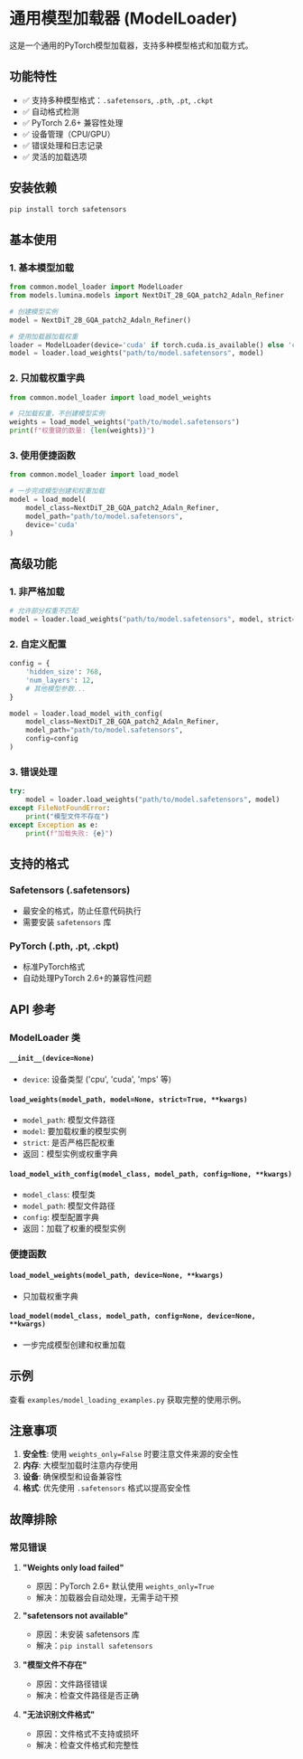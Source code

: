 # 通用模型加载器 (ModelLoader)

这是一个通用的PyTorch模型加载器，支持多种模型格式和加载方式。

## 功能特性

- ✅ 支持多种模型格式：`.safetensors`, `.pth`, `.pt`, `.ckpt`
- ✅ 自动格式检测
- ✅ PyTorch 2.6+ 兼容性处理
- ✅ 设备管理（CPU/GPU）
- ✅ 错误处理和日志记录
- ✅ 灵活的加载选项

## 安装依赖

```bash
pip install torch safetensors
```

## 基本使用

### 1. 基本模型加载

```python
from common.model_loader import ModelLoader
from models.lumina.models import NextDiT_2B_GQA_patch2_Adaln_Refiner

# 创建模型实例
model = NextDiT_2B_GQA_patch2_Adaln_Refiner()

# 使用加载器加载权重
loader = ModelLoader(device='cuda' if torch.cuda.is_available() else 'cpu')
model = loader.load_weights("path/to/model.safetensors", model)
```

### 2. 只加载权重字典

```python
from common.model_loader import load_model_weights

# 只加载权重，不创建模型实例
weights = load_model_weights("path/to/model.safetensors")
print(f"权重键的数量: {len(weights)}")
```

### 3. 使用便捷函数

```python
from common.model_loader import load_model

# 一步完成模型创建和权重加载
model = load_model(
    model_class=NextDiT_2B_GQA_patch2_Adaln_Refiner,
    model_path="path/to/model.safetensors",
    device='cuda'
)
```

## 高级功能

### 1. 非严格加载

```python
# 允许部分权重不匹配
model = loader.load_weights("path/to/model.safetensors", model, strict=False)
```

### 2. 自定义配置

```python
config = {
    'hidden_size': 768,
    'num_layers': 12,
    # 其他模型参数...
}

model = loader.load_model_with_config(
    model_class=NextDiT_2B_GQA_patch2_Adaln_Refiner,
    model_path="path/to/model.safetensors",
    config=config
)
```

### 3. 错误处理

```python
try:
    model = loader.load_weights("path/to/model.safetensors", model)
except FileNotFoundError:
    print("模型文件不存在")
except Exception as e:
    print(f"加载失败: {e}")
```

## 支持的格式

### Safetensors (.safetensors)
- 最安全的格式，防止任意代码执行
- 需要安装 `safetensors` 库

### PyTorch (.pth, .pt, .ckpt)
- 标准PyTorch格式
- 自动处理PyTorch 2.6+的兼容性问题

## API 参考

### ModelLoader 类

#### `__init__(device=None)`
- `device`: 设备类型 ('cpu', 'cuda', 'mps' 等)

#### `load_weights(model_path, model=None, strict=True, **kwargs)`
- `model_path`: 模型文件路径
- `model`: 要加载权重的模型实例
- `strict`: 是否严格匹配权重
- 返回：模型实例或权重字典

#### `load_model_with_config(model_class, model_path, config=None, **kwargs)`
- `model_class`: 模型类
- `model_path`: 模型文件路径
- `config`: 模型配置字典
- 返回：加载了权重的模型实例

### 便捷函数

#### `load_model_weights(model_path, device=None, **kwargs)`
- 只加载权重字典

#### `load_model(model_class, model_path, config=None, device=None, **kwargs)`
- 一步完成模型创建和权重加载

## 示例

查看 `examples/model_loading_examples.py` 获取完整的使用示例。

## 注意事项

1. **安全性**: 使用 `weights_only=False` 时要注意文件来源的安全性
2. **内存**: 大模型加载时注意内存使用
3. **设备**: 确保模型和设备兼容性
4. **格式**: 优先使用 `.safetensors` 格式以提高安全性

## 故障排除

### 常见错误

1. **"Weights only load failed"**
   - 原因：PyTorch 2.6+ 默认使用 `weights_only=True`
   - 解决：加载器会自动处理，无需手动干预

2. **"safetensors not available"**
   - 原因：未安装 safetensors 库
   - 解决：`pip install safetensors`

3. **"模型文件不存在"**
   - 原因：文件路径错误
   - 解决：检查文件路径是否正确

4. **"无法识别文件格式"**
   - 原因：文件格式不支持或损坏
   - 解决：检查文件格式和完整性 